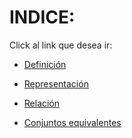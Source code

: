 # INDICE:
 
 Click al link que desea ir:

- [Definición](/Documentos/1.Definición/README.md)

- [Representación](/Documentos/2.Representación/README.md)

- [Relación](/Documentos/3.Relación/README.md)

- [Conjuntos equivalentes](/Documentos/4.Conjuntos-equivalentes/README.md)